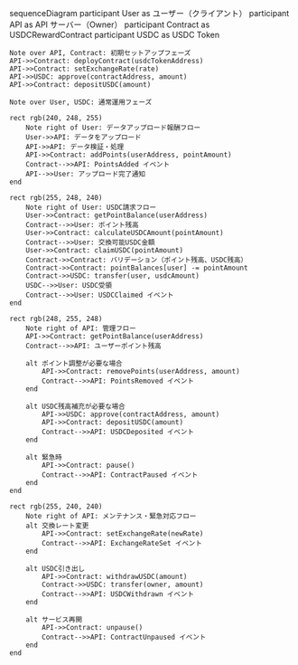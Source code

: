 sequenceDiagram
participant User as ユーザー（クライアント）
participant API as API サーバー（Owner）
participant Contract as USDCRewardContract
participant USDC as USDC Token

    Note over API, Contract: 初期セットアップフェーズ
    API->>Contract: deployContract(usdcTokenAddress)
    API->>Contract: setExchangeRate(rate)
    API->>USDC: approve(contractAddress, amount)
    API->>Contract: depositUSDC(amount)

    Note over User, USDC: 通常運用フェーズ

    rect rgb(240, 248, 255)
        Note right of User: データアップロード報酬フロー
        User->>API: データをアップロード
        API->>API: データ検証・処理
        API->>Contract: addPoints(userAddress, pointAmount)
        Contract-->>API: PointsAdded イベント
        API-->>User: アップロード完了通知
    end

    rect rgb(255, 248, 240)
        Note right of User: USDC請求フロー
        User->>Contract: getPointBalance(userAddress)
        Contract-->>User: ポイント残高
        User->>Contract: calculateUSDCAmount(pointAmount)
        Contract-->>User: 交換可能USDC金額
        User->>Contract: claimUSDC(pointAmount)
        Contract->>Contract: バリデーション（ポイント残高、USDC残高）
        Contract->>Contract: pointBalances[user] -= pointAmount
        Contract->>USDC: transfer(user, usdcAmount)
        USDC-->>User: USDC受領
        Contract-->>User: USDCClaimed イベント
    end

    rect rgb(248, 255, 248)
        Note right of API: 管理フロー
        API->>Contract: getPointBalance(userAddress)
        Contract-->>API: ユーザーポイント残高

        alt ポイント調整が必要な場合
            API->>Contract: removePoints(userAddress, amount)
            Contract-->>API: PointsRemoved イベント
        end

        alt USDC残高補充が必要な場合
            API->>USDC: approve(contractAddress, amount)
            API->>Contract: depositUSDC(amount)
            Contract-->>API: USDCDeposited イベント
        end

        alt 緊急時
            API->>Contract: pause()
            Contract-->>API: ContractPaused イベント
        end
    end

    rect rgb(255, 240, 240)
        Note right of API: メンテナンス・緊急対応フロー
        alt 交換レート変更
            API->>Contract: setExchangeRate(newRate)
            Contract-->>API: ExchangeRateSet イベント
        end

        alt USDC引き出し
            API->>Contract: withdrawUSDC(amount)
            Contract->>USDC: transfer(owner, amount)
            Contract-->>API: USDCWithdrawn イベント
        end

        alt サービス再開
            API->>Contract: unpause()
            Contract-->>API: ContractUnpaused イベント
        end
    end
